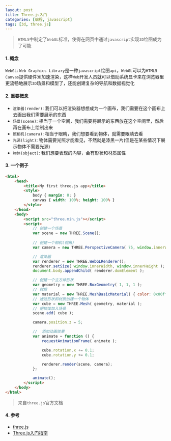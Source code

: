 ```yaml
---
layout: post
title: Three.js入门
categories: [编程, javascript]
tags: [3d, three.js]
---
```


> `HTML5`中制定了`WebGL`标准，使得在网页中通过`javascript`实现`3D`绘图成为了可能

#### 1. 概念
`WebGL`: `Web Graphics Library`是一种`javascript`绘图`api`，`WebGL`可以为`HTML5 Canvas`提供硬件`3D`加速渲染，这样`Web`开发人员就可以借助系统显卡来在浏览器里更流畅地展示`3D`场景和模型了，还能创建复杂的导航和数据视觉化

#### 2. 重要概念
* `渲染器(render)`: 我们可以把渲染器想想成为一个画布，我们需要在这个画布上去画出我们需要展示的东西
* `场景(scene)`: 相当于一个空间，我们需要将展示的东西放在这个空间里，然后再在画布上绘制出来
* `照相机(camera)`: 相当于眼睛，我们想要看到物体，就需要眼睛去看
* `光源(light)`: 物体需要光照才能看见，不然就是漆黑一片(但是在某些情况下展示物体不需要光源)
* `物体(object)`: 我们想要表现的内容，会有形状和材质属性

#### 3. 一个例子
```html
<html>
	<head>
		<title>My first three.js app</title>
		<style>
			body { margin: 0; }
			canvas { width: 100%; height: 100% }
		</style>
	</head>
	<body>
		<script src="three.min.js"></script>
		<script>
		    // 创建一个场景
			var scene = new THREE.Scene();
			
			// 创建一个相机(视角)
			var camera = new THREE.PerspectiveCamera( 75, window.innerWidth/window.innerHeight, 0.1, 1000 );

            // 渲染器
			var renderer = new THREE.WebGLRenderer();
			renderer.setSize( window.innerWidth, window.innerHeight );
			document.body.appendChild( renderer.domElement );

            // 创建一个立方体形状
			var geometry = new THREE.BoxGeometry( 1, 1, 1 );
			// 材质
			var material = new THREE.MeshBasicMaterial( { color: 0x00ff00 } );
			// 通过形状和材质创建一个物体
			var cube = new THREE.Mesh( geometry, material );
			// 把物体加入场景
			scene.add( cube );

			camera.position.z = 5;

            //  添加动画效果
			var animate = function () {
				requestAnimationFrame( animate );

				cube.rotation.x += 0.1;
				cube.rotation.y += 0.1;

				renderer.render(scene, camera);
			};

			animate();
		</script>
	</body>
</html>
```

> 来自`three.js`官方文档

#### 4. 参考

* [three.js](https://threejs.org/)
* [Three.js入门指南](http://www.ituring.com.cn/book/1272)